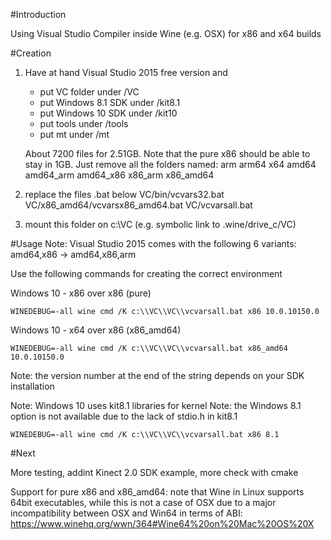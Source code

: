 #Introduction

Using Visual Studio Compiler inside Wine (e.g. OSX) for x86 and x64 builds

#Creation

1) Have at hand Visual Studio 2015 free version and 
	- put VC folder under /VC
	- put Windows 8.1 SDK under /kit8.1
	- put Windows 10 SDK under /kit10
	- put tools under /tools
	- put mt under /mt

	About 7200 files for 2.51GB. Note that the pure x86 should be able to stay in 1GB. Just remove all the folders named: arm arm64 x64 amd64 amd64_arm amd64_x86 x86_arm x86_amd64

2) replace the files .bat below
	VC/bin/vcvars32.bat
	VC/x86_amd64/vcvarsx86_amd64.bat
	VC/vcvarsall.bat

3) mount this folder on c:\VC (e.g. symbolic link to .wine/drive_c/VC)

#Usage
Note: Visual Studio 2015 comes with the following 6 variants: amd64,x86 -> amd64,x86,arm

Use the following commands for creating the correct environment

Windows 10 - x86 over x86 (pure)

	WINEDEBUG=-all wine cmd /K c:\\VC\\VC\\vcvarsall.bat x86 10.0.10150.0

Windows 10 - x64 over x86 (x86_amd64)

	WINEDEBUG=-all wine cmd /K c:\\VC\\VC\\vcvarsall.bat x86_amd64 10.0.10150.0

Note: the version number at the end of the string depends on your SDK installation

Note: Windows 10 uses kit8.1 libraries for kernel
Note: the Windows 8.1 option is not available due to the lack of stdio.h in kit8.1

	WINEDEBUG=-all wine cmd /K c:\\VC\\VC\\vcvarsall.bat x86 8.1

#Next

More testing, addint Kinect 2.0 SDK example, more check with cmake

Support for pure x86 and x86_amd64: note that Wine in Linux supports 64bit executables, while this is not a case of OSX due to a major incompatibility between OSX and Win64 in terms of ABI: https://www.winehq.org/wwn/364#Wine64%20on%20Mac%20OS%20X

